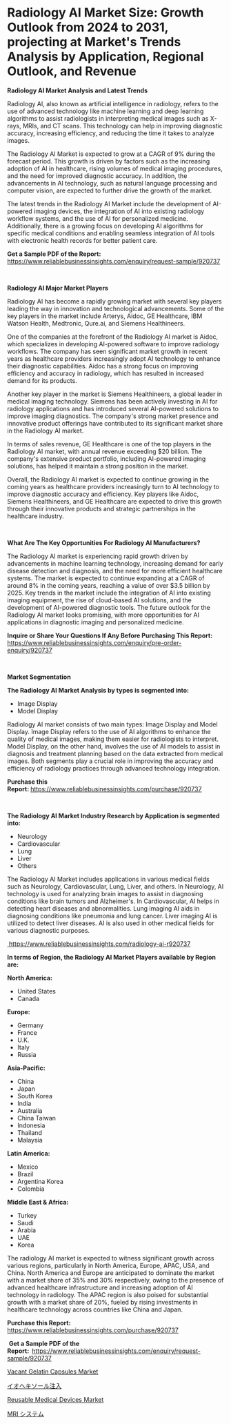 <p><h1>Radiology AI Market Size: Growth Outlook from 2024 to 2031, projecting at Market's Trends Analysis by Application, Regional Outlook, and Revenue</h1></p><p><strong>Radiology AI Market Analysis and Latest Trends</strong></p>
<p><p>Radiology AI, also known as artificial intelligence in radiology, refers to the use of advanced technology like machine learning and deep learning algorithms to assist radiologists in interpreting medical images such as X-rays, MRIs, and CT scans. This technology can help in improving diagnostic accuracy, increasing efficiency, and reducing the time it takes to analyze images.</p><p>The Radiology AI Market is expected to grow at a CAGR of 9% during the forecast period. This growth is driven by factors such as the increasing adoption of AI in healthcare, rising volumes of medical imaging procedures, and the need for improved diagnostic accuracy. In addition, the advancements in AI technology, such as natural language processing and computer vision, are expected to further drive the growth of the market.</p><p>The latest trends in the Radiology AI Market include the development of AI-powered imaging devices, the integration of AI into existing radiology workflow systems, and the use of AI for personalized medicine. Additionally, there is a growing focus on developing AI algorithms for specific medical conditions and enabling seamless integration of AI tools with electronic health records for better patient care.</p></p>
<p><strong>Get a Sample PDF of the Report:&nbsp;</strong> <a href="https://www.reliablebusinessinsights.com/enquiry/request-sample/920737">https://www.reliablebusinessinsights.com/enquiry/request-sample/920737</a></p>
<p>&nbsp;</p>
<p><strong>Radiology AI Major Market Players</strong></p>
<p><p>Radiology AI has become a rapidly growing market with several key players leading the way in innovation and technological advancements. Some of the key players in the market include Arterys, Aidoc, GE Healthcare, IBM Watson Health, Medtronic, Qure.ai, and Siemens Healthineers.</p><p>One of the companies at the forefront of the Radiology AI market is Aidoc, which specializes in developing AI-powered software to improve radiology workflows. The company has seen significant market growth in recent years as healthcare providers increasingly adopt AI technology to enhance their diagnostic capabilities. Aidoc has a strong focus on improving efficiency and accuracy in radiology, which has resulted in increased demand for its products.</p><p>Another key player in the market is Siemens Healthineers, a global leader in medical imaging technology. Siemens has been actively investing in AI for radiology applications and has introduced several AI-powered solutions to improve imaging diagnostics. The company's strong market presence and innovative product offerings have contributed to its significant market share in the Radiology AI market.</p><p>In terms of sales revenue, GE Healthcare is one of the top players in the Radiology AI market, with annual revenue exceeding $20 billion. The company's extensive product portfolio, including AI-powered imaging solutions, has helped it maintain a strong position in the market.</p><p>Overall, the Radiology AI market is expected to continue growing in the coming years as healthcare providers increasingly turn to AI technology to improve diagnostic accuracy and efficiency. Key players like Aidoc, Siemens Healthineers, and GE Healthcare are expected to drive this growth through their innovative products and strategic partnerships in the healthcare industry.</p></p>
<p>&nbsp;</p>
<p><strong>What Are The Key Opportunities For Radiology AI Manufacturers?</strong></p>
<p><p>The Radiology AI market is experiencing rapid growth driven by advancements in machine learning technology, increasing demand for early disease detection and diagnosis, and the need for more efficient healthcare systems. The market is expected to continue expanding at a CAGR of around 8% in the coming years, reaching a value of over $3.5 billion by 2025. Key trends in the market include the integration of AI into existing imaging equipment, the rise of cloud-based AI solutions, and the development of AI-powered diagnostic tools. The future outlook for the Radiology AI market looks promising, with more opportunities for AI applications in diagnostic imaging and personalized medicine.</p></p>
<p><strong>Inquire or Share Your Questions If Any Before Purchasing This Report:</strong> <a href="https://www.reliablebusinessinsights.com/enquiry/pre-order-enquiry/920737">https://www.reliablebusinessinsights.com/enquiry/pre-order-enquiry/920737</a></p>
<p>&nbsp;</p>
<p><strong>Market Segmentation</strong></p>
<p><strong>The Radiology AI Market Analysis by types is segmented into:</strong></p>
<p><ul><li>Image Display</li><li>Model Display</li></ul></p>
<p><p>Radiology AI market consists of two main types: Image Display and Model Display. Image Display refers to the use of AI algorithms to enhance the quality of medical images, making them easier for radiologists to interpret. Model Display, on the other hand, involves the use of AI models to assist in diagnosis and treatment planning based on the data extracted from medical images. Both segments play a crucial role in improving the accuracy and efficiency of radiology practices through advanced technology integration.</p></p>
<p><strong>Purchase this Report:&nbsp;</strong><a href="https://www.reliablebusinessinsights.com/purchase/920737">https://www.reliablebusinessinsights.com/purchase/920737</a></p>
<p>&nbsp;</p>
<p><strong>The Radiology AI Market Industry Research by Application is segmented into:</strong></p>
<p><ul><li>Neurology</li><li>Cardiovascular</li><li>Lung</li><li>Liver</li><li>Others</li></ul></p>
<p><p>The Radiology AI Market includes applications in various medical fields such as Neurology, Cardiovascular, Lung, Liver, and others. In Neurology, AI technology is used for analyzing brain images to assist in diagnosing conditions like brain tumors and Alzheimer's. In Cardiovascular, AI helps in detecting heart diseases and abnormalities. Lung imaging AI aids in diagnosing conditions like pneumonia and lung cancer. Liver imaging AI is utilized to detect liver diseases. AI is also used in other medical fields for various diagnostic purposes.</p></p>
<p><a href="https://www.reliablebusinessinsights.com/radiology-ai-r920737">&nbsp;https://www.reliablebusinessinsights.com/radiology-ai-r920737</a></p>
<p><strong>In terms of Region, the Radiology AI Market Players available by Region are:</strong></p>
<p>
    <p> <strong> North America: </strong>
        <ul>
            <li>United States</li>
            <li>Canada</li>
        </ul>
        </p> 
    <p> <strong> Europe: </strong>
        <ul>
            <li>Germany</li>
            <li>France</li>
            <li>U.K.</li>
            <li>Italy</li>
            <li>Russia</li>
        </ul>
        </p> 
    <p> <strong> Asia-Pacific: </strong>
        <ul>
            <li>China</li>
            <li>Japan</li>
            <li>South Korea</li>
            <li>India</li>
            <li>Australia</li>
            <li>China Taiwan</li>
            <li>Indonesia</li>
            <li>Thailand</li>
            <li>Malaysia</li>
        </ul>
        </p> 
    <p> <strong> Latin America: </strong>
        <ul>
            <li>Mexico</li>
            <li>Brazil</li>
            <li>Argentina Korea</li>
            <li>Colombia</li>
        </ul>
        </p> 
    <p> <strong> Middle East & Africa: </strong>
        <ul>
            <li>Turkey</li>
            <li>Saudi</li>
            <li>Arabia</li>
            <li>UAE</li>
            <li>Korea</li>
        </ul>
    </p>
    </p>
<p><p>The radiology AI market is expected to witness significant growth across various regions, particularly in North America, Europe, APAC, USA, and China. North America and Europe are anticipated to dominate the market with a market share of 35% and 30% respectively, owing to the presence of advanced healthcare infrastructure and increasing adoption of AI technology in radiology. The APAC region is also poised for substantial growth with a market share of 20%, fueled by rising investments in healthcare technology across countries like China and Japan.</p></p>
<p><strong>Purchase this Report: </strong><a href="https://www.reliablebusinessinsights.com/purchase/920737">https://www.reliablebusinessinsights.com/purchase/920737</a></p>
<p>&nbsp;<strong>Get a Sample PDF of the Report:&nbsp;&nbsp;</strong><a href="https://www.reliablebusinessinsights.com/enquiry/request-sample/920737">https://www.reliablebusinessinsights.com/enquiry/request-sample/920737</a></p>
<p><strong></strong></p>
<p><p><a href="https://github.com/RichRobinson5/Market-Research-Report-List-5/blob/main/vacant-gelatin-capsules-market.md">Vacant Gelatin Capsules Market</a></p><p><a href="https://github.com/DeonBoer2023/Market-Research-Report-List-2/blob/main/5810678173562.md">イオヘキソール注入</a></p><p><a href="https://github.com/caominhtri712020/Market-Research-Report-List-1/blob/main/reusable-medical-devices-market.md">Reusable Medical Devices Market</a></p><p><a href="https://github.com/dawson566/Market-Research-Report-List-2/blob/main/2201137173561.md">MRI システム</a></p></p>